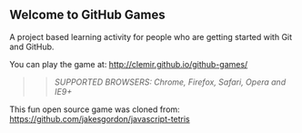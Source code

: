 ## Welcome to GitHub Games

A project based learning activity for people who are getting started with Git and GitHub.

You can play the game at: http://clemir.github.io/github-games/

>> _*SUPPORTED BROWSERS*: Chrome, Firefox, Safari, Opera and IE9+_

This fun open source game was cloned from: https://github.com/jakesgordon/javascript-tetris
